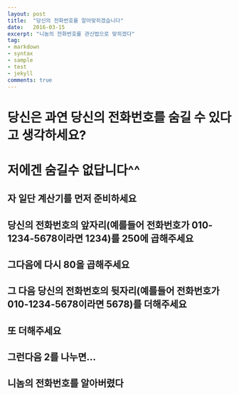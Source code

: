 ```yaml
---
layout: post
title:  "당신의 전화번호를 알아맞히겠습니다"
date:   2016-03-15
excerpt: "니놈의 전화번호를 관신법으로 맞히겠다"
tag:
- markdown 
- syntax
- sample
- test
- jekyll
comments: true
---
```


# 당신은 과연 당신의 전화번호를 숨길 수 있다고 생각하세요?

# 저에겐 숨길수 없답니다^^

## 자 일단 계산기를 먼저 준비하세요

## 당신의 전화번호의 앞자리(예를들어 전화번호가 010-1234-5678이라면 1234)를 250에 곱해주세요

## 그다음에 다시 80을 곱해주세요

## 그 다음 당신의 전화번호의 뒷자리(예를들어 전화번호가 010-1234-5678이라면 5678)를 더해주세요

## 또 더해주세요

## 그런다음 2를 나누면...

## 니놈의 전화번호를 알아버렸다
